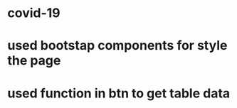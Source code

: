# covid-19
# used bootstap components for style the page
# used function in btn to get table data
# 
